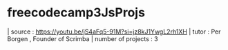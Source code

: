# freecodecamp3JsProjs
| source : https://youtu.be/jS4aFq5-91M?si=jz8kJ1YwgL2rh1XH 
| tutor : Per Borgen , Founder of Scrimba
| number of projects : 3
